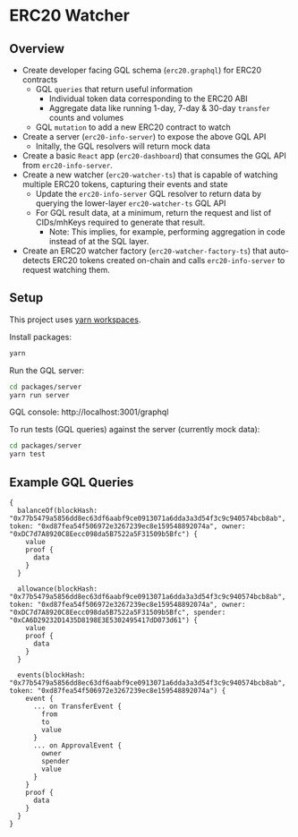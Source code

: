 # ERC20 Watcher

## Overview

* Create developer facing GQL schema (`erc20.graphql`) for ERC20 contracts
    * GQL `queries` that return useful information
        * Individual token data corresponding to the ERC20 ABI
        * Aggregate data like running 1-day, 7-day & 30-day `transfer` counts and volumes
    * GQL `mutation` to add a new ERC20 contract to watch
* Create a server (`erc20-info-server`) to expose the above GQL API
    * Initally, the GQL resolvers will return mock data
* Create a basic `React` app (`erc20-dashboard`) that consumes the GQL API from `erc20-info-server`.
* Create a new watcher (`erc20-watcher-ts`) that is capable of watching multiple ERC20 tokens, capturing their events and state
    * Update the `erc20-info-server` GQL resolver to return data by querying the lower-layer `erc20-watcher-ts` GQL API
    * For GQL result data, at a minimum, return the request and list of CIDs/mhKeys required to generate that result.
        * Note: This implies, for example, performing aggregation in code instead of at the SQL layer.
* Create an ERC20 watcher factory (`erc20-watcher-factory-ts`) that auto-detects ERC20 tokens created on-chain and calls `erc20-info-server` to request watching them.

## Setup

This project uses [yarn workspaces](https://classic.yarnpkg.com/en/docs/workspaces/).

Install packages:

```bash
yarn
```

Run the GQL server:

```bash
cd packages/server
yarn run server
```

GQL console: http://localhost:3001/graphql

To run tests (GQL queries) against the server (currently mock data):

```bash
cd packages/server
yarn test
```

## Example GQL Queries

```text
{
  balanceOf(blockHash: "0x77b5479a5856dd8ec63df6aabf9ce0913071a6dda3a3d54f3c9c940574bcb8ab", token: "0xd87fea54f506972e3267239ec8e159548892074a", owner: "0xDC7d7A8920C8Eecc098da5B7522a5F31509b5Bfc") {
    value
    proof {
      data
    }
  }

  allowance(blockHash: "0x77b5479a5856dd8ec63df6aabf9ce0913071a6dda3a3d54f3c9c940574bcb8ab", token: "0xd87fea54f506972e3267239ec8e159548892074a", owner: "0xDC7d7A8920C8Eecc098da5B7522a5F31509b5Bfc", spender: "0xCA6D29232D1435D8198E3E5302495417dD073d61") {
    value
    proof {
      data
    }
  }

  events(blockHash: "0x77b5479a5856dd8ec63df6aabf9ce0913071a6dda3a3d54f3c9c940574bcb8ab", token: "0xd87fea54f506972e3267239ec8e159548892074a") {
    event {
      ... on TransferEvent {
        from
        to
        value
      }
      ... on ApprovalEvent {
        owner
        spender
        value
      }
    }
    proof {
      data
    }
  }
}
```
